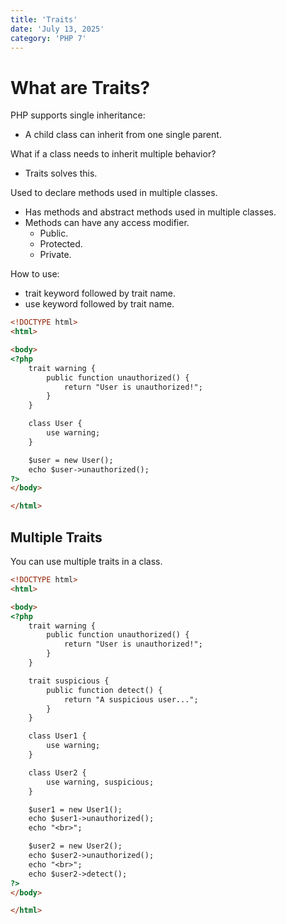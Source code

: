 ```yaml
---
title: 'Traits'
date: 'July 13, 2025'
category: 'PHP 7'
---
```


# What are Traits?

PHP supports single inheritance:
- A child class can inherit from one single parent.

What if a class needs to inherit multiple behavior?
- Traits solves this.

Used to declare methods used in multiple classes.
- Has methods and abstract methods used in multiple classes.
- Methods can have any access modifier.
  - Public.
  - Protected.
  - Private.

How to use:
- trait keyword followed by trait name.
- use keyword followed by trait name.

```html
<!DOCTYPE html>
<html>

<body>
<?php
    trait warning {
        public function unauthorized() {
            return "User is unauthorized!";
        }
    }

    class User {
        use warning;
    }

    $user = new User();
    echo $user->unauthorized();
?>
</body>

</html>
```

## Multiple Traits

You can use multiple traits in a class.

```html
<!DOCTYPE html>
<html>

<body>
<?php
    trait warning {
        public function unauthorized() {
            return "User is unauthorized!";
        }
    }

    trait suspicious {
        public function detect() {
            return "A suspicious user...";
        }
    }

    class User1 {
        use warning;
    }

    class User2 {
        use warning, suspicious;
    }

    $user1 = new User1();
    echo $user1->unauthorized();
    echo "<br>";

    $user2 = new User2();
    echo $user2->unauthorized();
    echo "<br>";
    echo $user2->detect();
?>
</body>

</html>
```